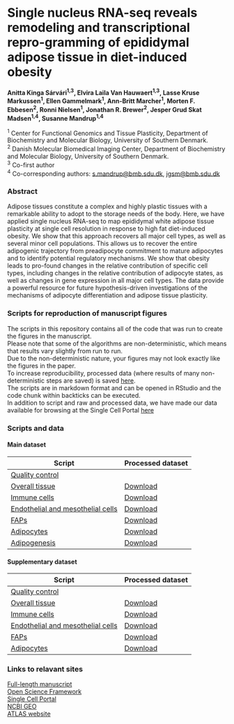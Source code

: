 # Single nucleus RNA-seq reveals remodeling and transcriptional repro-gramming of epididymal adipose tissue in diet-induced obesity
**Anitta Kinga Sárvári<sup>1,3</sup>, Elvira Laila Van Hauwaert<sup>1,3</sup>, Lasse Kruse Markussen<sup>1</sup>, Ellen Gammelmark<sup>1</sup>, Ann-Britt Marcher<sup>1</sup>, Morten F. Ebbesen<sup>2</sup>, Ronni Nielsen<sup>1</sup>, Jonathan R. Brewer<sup>2</sup>, Jesper Grud Skat Madsen<sup>1,4</sup>, Susanne Mandrup<sup>1,4</sup>**


<sup>1</sup> Center for Functional Genomics and Tissue Plasticity, Department of Biochemistry and Molecular Biology, University of Southern Denmark.<br>
<sup>2</sup> Danish Molecular Biomedical Imaging Center, Department of Biochemistry and Molecular Biology, University of Southern Denmark.<br>
<sup>3</sup> Co-first author<br>
<sup>4</sup> Co-corresponding authors: s.mandrup@bmb.sdu.dk, jgsm@bmb.sdu.dk <br>

### Abstract
Adipose tissues constitute a complex and highly plastic tissues with a remarkable ability to adopt to the storage needs of the body. Here, we have applied single nucleus RNA-seq to map epididymal white adipose tissue plasticity at single cell resolution in response to high fat diet-induced obesity. We show that this approach recovers all major cell types, as well as several minor cell populations. This allows us to recover the entire adipogenic trajectory from preadipocyte commitment to mature adipocytes and to identify potential regulatory mechanisms. We show that obesity leads to pro-found changes in the relative contribution of specific cell types, including changes in the relative contribution of adipocyte states, as well as changes in gene expression in all major cell types. The data provide a powerful resource for future hypothesis-driven investigations of the mechanisms of adipocyte differentiation and adipose tissue plasticity.

### Scripts for reproduction of manuscript figures
The scripts in this repository contains all of the code that was run to create the figures in the manuscript. <br>
Please note that some of the algorithms are non-deterministic, which means that results vary slightly from run to run. <br>
Due to the non-deterministic nature, your figures may not look exactly like the figures in the paper. <br>
To increase reproducibility, processed data (where results of many non-deterministic steps are saved) is saved [here](https://osf.io/tsjqc/). <br>
The scripts are in markdown format and can be opened in RStudio and the code chunk within backticks can be executed.<br>
In addition to script and raw and processed data, we have made our data available for browsing at the Single Cell Portal [here](https://singlecell.broadinstitute.org/single_cell/study/SCP1179) <br>

### Scripts and data
#### Main dataset
Script | Processed dataset
------------- | -------------
[Quality control](Scripts/Main_00_QC.md) |
[Overall tissue](Scripts/Main_01_Overall.md) | [Download](https://osf.io/arxwz/download)
[Immune cells](Scripts/Main_02_Immune.md) | [Download](https://osf.io/vkmx5/download)
[Endothelial and mesothelial cells](Scripts/Main_03_Endothelial_Mesothelial.md) | [Download](https://osf.io/sw7xd/download)
[FAPs](Scripts/Main_04_FAP.md) | [Download](https://osf.io/v8zrx/download) 
[Adipocytes](Scripts/Main_05_Adipocytes.md) | [Download](https://osf.io/6eh8d/download)
[Adipogenesis](Scripts/Main_06_Adipogenesis.md) | [Download](https://osf.io/exuwn/download)


#### Supplementary dataset
Script | Processed dataset
------------- | -------------
[Quality control](Scripts/Supplemental_00_QC.md) |
[Overall tissue](Scripts/Supplemental_01_Overall.md) | [Download](https://osf.io/vf2z4/download)
[Immune cells](Scripts/Supplemental_02_Immune.md) | [Download](https://osf.io/z5wvy/download)
[Endothelial and mesothelial cells](Scripts/Supplemental_03_Endothelial_Mesothelial.md) | [Download](https://osf.io/qwc9m/download)
[FAPs](Scripts/Supplemental_04_FAP.md) | [Download](https://osf.io/pdb47/download)
[Adipocytes](Scripts/Supplemental_05_Adipocytes.md) | [Download](https://osf.io/fwgr4/download)

### Links to relavant sites
[Full-length manuscript](http://www.sciencedirect.com/science/article/pii/S109727651730240X)<br>
[Open Science Framework](https://osf.io/tsjqc/)<br>
[Single Cell Portal](https://singlecell.broadinstitute.org/single_cell/study/SCP1179)<br>
[NCBI GEO](https://www.ncbi.nlm.nih.gov/geo/query/acc.cgi?acc=GSE95533)<br>
[ATLAS website](https://www.sdu.dk/en/atlas)<br>
